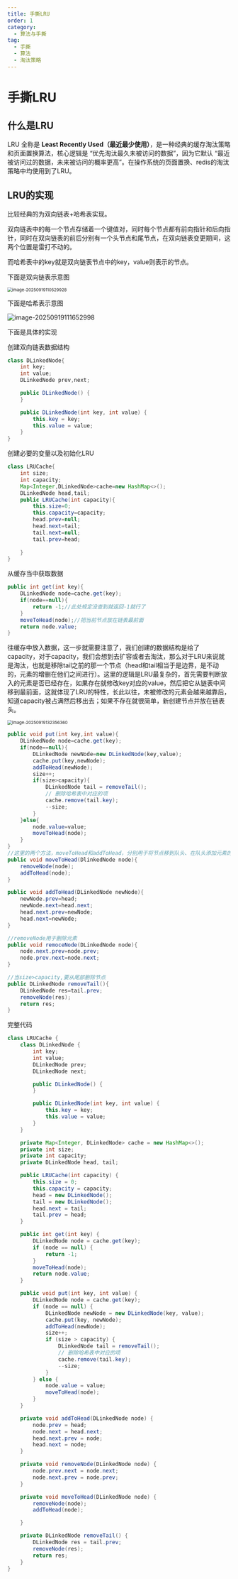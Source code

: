 ```yaml
---
title: 手撕LRU
order: 1
category:
  - 算法与手撕 
tag:
  - 手撕
  - 算法
  - 淘汰策略
---
```


# 手撕LRU

## 什么是LRU

LRU 全称是 **Least Recently Used（最近最少使用）**，是一种经典的缓存淘汰策略和页面置换算法，核心逻辑是 “优先淘汰最久未被访问的数据”，因为它默认 “最近被访问过的数据，未来被访问的概率更高”。在操作系统的页面置换、redis的淘汰策略中均使用到了LRU。

## LRU的实现

比较经典的为双向链表+哈希表实现。

双向链表中的每一个节点存储着一个键值对，同时每个节点都有前向指针和后向指针，同时在双向链表的前后分别有一个头节点和尾节点，在双向链表变更期间，这两个位置是雷打不动的。

而哈希表中的key就是双向链表节点中的key，value则表示的节点。

下面是双向链表示意图

<img src="C:\Users\ASUS\AppData\Roaming\Typora\typora-user-images\image-20250919110529928.png" alt="image-20250919110529928" style="zoom: 67%;" />

下面是哈希表示意图

![image-20250919111652998](C:\Users\ASUS\AppData\Roaming\Typora\typora-user-images\image-20250919111652998.png)

下面是具体的实现

创建双向链表数据结构

```java
class DLinkedNode{
    int key;
    int value;
    DLinkedNode prev,next;

    public DLinkedNode() {
    }

    public DLinkedNode(int key, int value) {
        this.key = key;
        this.value = value;
    }
}
```

创建必要的变量以及初始化LRU

```java
class LRUCache{
	int size;
	int capacity;
	Map<Integer,DLinkedNode>cache=new HashMap<>();
	DLinkedNode head,tail;
	public LRUCache(int capacity){
		this.size=0;
		this.capacity=capacity;
		head.prev=null;
		head.next=tail;
		tail.next=null;
		tail.prev=head;
		
	}
}
```

从缓存当中获取数据

```java
public int get(int key){
	DLinkedNode node=cache.get(key);
    if(node==null){
		return -1;//此处规定没查到就返回-1就行了
    }
    moveToHead(node);//把当前节点放在链表最前面
    return node.value;
}
```



往缓存中放入数据，这一步就需要注意了，我们创建的数据结构是给了capacity，对于capacity，我们会想到去扩容或者去淘汰，那么对于LRU来说就是淘汰，也就是移除tail之前的那一个节点（head和tail相当于是边界，是不动的，元素的增删在他们之间进行）。这里的逻辑是LRU最复杂的，首先需要判断放入的元素是否已经存在，如果存在就修改key对应的value，然后把它从链表中间移到最前面，这就体现了LRU的特性，长此以往，未被修改的元素会越来越靠后，知道capacity被占满然后移出去；如果不存在就很简单，新创建节点并放在链表头。

<img src="C:\Users\ASUS\AppData\Roaming\Typora\typora-user-images\image-20250919132356360.png" alt="image-20250919132356360" style="zoom:67%;" />

```java
public void put(int key,int value){
    DLinkedNode node=cache.get(key);
    if(node==null){
        DLinkedNode newNode=new DLinkedNode(key,value);
        cache.put(key,newNode);
        addToHead(newNode);
        size++;
        if(size>capacity){
            DLinkedNode tail = removeTail();
            // 删除哈希表中对应的项
            cache.remove(tail.key);
            --size;
        }
    }else{
        node.value=value;
        moveToHead(node);
    }
}
//这里的两个方法，moveToHead和addToHead，分别用于将节点移到队头、在队头添加元素的情况。
public void moveToHead(DlinkedNode node){
    removeNode(node);
    addToHead(node);
}

public void addToHead(DLinkedNode newNode){
    newNode.prev=head;
    newNode.next=head.next;
    head.next.prev=newNode;
    head.next=newNode;
}

//removeNode用于删除元素
public void remoceNode(DLinkedNode node){
	node.next.prev=node.prev;
    node.prev.next=node.next;
}

//当size>capacity,要从尾部删除节点
public DLinkedNode removeTail(){
	DLinkedNode res=tail.prev;
    removeNode(res);
    return res;
}
```

完整代码

```java
class LRUCache {
    class DLinkedNode {
        int key;
        int value;
        DLinkedNode prev;
        DLinkedNode next;

        public DLinkedNode() {
        }

        public DLinkedNode(int key, int value) {
            this.key = key;
            this.value = value;
        }
    }

    private Map<Integer, DLinkedNode> cache = new HashMap<>();
    private int size;
    private int capacity;
    private DLinkedNode head, tail;

    public LRUCache(int capacity) {
        this.size = 0;
        this.capacity = capacity;
        head = new DLinkedNode();
        tail = new DLinkedNode();
        head.next = tail;
        tail.prev = head;
    }

    public int get(int key) {
        DLinkedNode node = cache.get(key);
        if (node == null) {
            return -1;
        }
        moveToHead(node);
        return node.value;
    }

    public void put(int key, int value) {
        DLinkedNode node = cache.get(key);
        if (node == null) {
            DLinkedNode newNode = new DLinkedNode(key, value);
            cache.put(key, newNode);
            addToHead(newNode);
            size++;
            if (size > capacity) {
                DLinkedNode tail = removeTail();
                // 删除哈希表中对应的项
                cache.remove(tail.key);
                --size;
            }
        } else {
            node.value = value;
            moveToHead(node);
        }
    }

    private void addToHead(DLinkedNode node) {
        node.prev = head;
        node.next = head.next;
        head.next.prev = node;
        head.next = node;
    }

    private void removeNode(DLinkedNode node) {
        node.prev.next = node.next;
        node.next.prev = node.prev;
    }

    private void moveToHead(DLinkedNode node) {
        removeNode(node);
        addToHead(node);

    }

    private DLinkedNode removeTail() {
        DLinkedNode res = tail.prev;
        removeNode(res);
        return res;
    }
}
```

